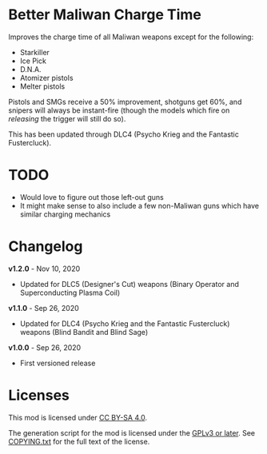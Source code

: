 Better Maliwan Charge Time
==========================

Improves the charge time of all Maliwan weapons except for the following:

* Starkiller
* Ice Pick
* D.N.A.
* Atomizer pistols
* Melter pistols

Pistols and SMGs receive a 50% improvement, shotguns get 60%, and snipers will always
be instant-fire (though the models which fire on *releasing* the trigger will still do so).

This has been updated through DLC4 (Psycho Krieg and the Fantastic Fustercluck).

TODO
====

- Would love to figure out those left-out guns
- It might make sense to also include a few non-Maliwan guns which have similar charging
  mechanics

Changelog
=========

**v1.2.0** - Nov 10, 2020
 * Updated for DLC5 (Designer's Cut) weapons (Binary Operator and Superconducting
   Plasma Coil)

**v1.1.0** - Sep 26, 2020
 * Updated for DLC4 (Psycho Krieg and the Fantastic Fustercluck) weapons (Blind
   Bandit and Blind Sage)

**v1.0.0** - Sep 26, 2020
 * First versioned release
 
Licenses
========

This mod is licensed under [CC BY-SA 4.0](https://creativecommons.org/licenses/by-sa/4.0/).

The generation script for the mod is licensed under the
[GPLv3 or later](https://www.gnu.org/licenses/quick-guide-gplv3.html).
See [COPYING.txt](../../COPYING.txt) for the full text of the license.

